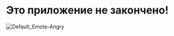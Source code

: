 # Это приложение не закончено!
![Default_Emote-Angry](https://user-images.githubusercontent.com/69976961/149842852-6be1c30b-850e-4bae-ba5c-4f5645d16c73.png)
